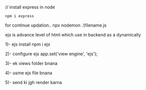 
// install express in node
```
npm i express
```

for continue updation..
npx nodemon .\filename.js


<!-- ejs setup karna -->
ejs is advance level of html which use in backend as a dynamically 

1)- ejs install
npm i ejs

2)- configure ejs
app.set('view engine', 'ejs');

3)- ek views folder bnana

4)- usme ejs file bnana

5)- send ki jgh render karna
